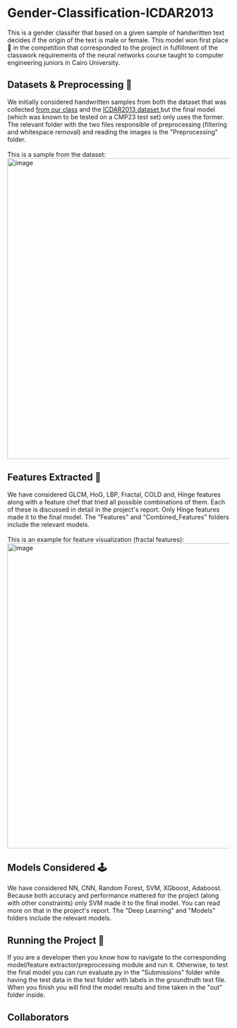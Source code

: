 # Gender-Classification-ICDAR2013
This is a gender classifer that based on a given sample of handwritten text decides if the origin of the text is male or female. This model won first place 🥇 in the competition that corresponded to the project in fulfillment of the classwork requirements of the neural networks course taught to computer engineering juniors in Cairo University.

## Datasets & Preprocessing 💾 
We initially considered handwritten samples from both the dataset that was collected <a href="https://www.kaggle.com/datasets/essamwisamfouad/cmp23-handwritten-males-vs-females"> from our class</a> and the <a href="https://www.kaggle.com/competitions/icdar2013-gender-prediction-from-handwriting" >ICDAR2013 dataset </a> but the final model (which was known to be tested on a CMP23 test set) only uses the former. The relevant folder with the two files responsible of preprocessing (filtering and whitespace removal) and reading the images is the "Preprocessing" folder. <br> <br>
This is a sample from the dataset: <br>
<img width="681" alt="image" src="https://user-images.githubusercontent.com/49572294/178151477-10c9450b-c9e0-4e61-a22b-cd7cc5bd5c1c.png">

## Features Extracted 🤳
We have considered GLCM, HoG, LBP, Fractal, COLD and, Hinge features along with a feature chef that tried all possible combinations of them. Each of these is discussed in detail in the project's report. Only Hinge features made it to the final model. The "Features" and "Combined_Features" folders include the relevant models. <br> <br>
This is an example for feature visualization (fractal features): <br>
<img width="691" alt="image" src="https://user-images.githubusercontent.com/49572294/178151507-2994093f-6cc4-48bc-966b-48dcf88493e3.png">


## Models Considered 🕹️
We have considered NN, CNN, Random Forest, SVM, XGboost, Adaboost. Because both accuracy and performance mattered for the project (along with other constraints) only SVM made it to the final model. You can read more on that in the project's report. The "Deep Learning" and "Models" folders include the relevant models. 

## Running the Project 🚀
If you are a developer then you know how to navigate to the corresponding model/feature extractor/preprocessing module and run it. Otherwise, to test the final model you can run evaluate.py in the "Submissions" folder while having the test data in the test folder with labels in the groundtruth text file. When you finish you will find the model results and time taken in the "out" folder inside.

## Collaborators

<!-- readme: collaborators -start -->
<!-- readme: collaborators -stop -->
